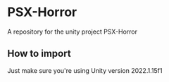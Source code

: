 # PSX-Horror
 A repository for the unity project PSX-Horror

## How to import
Just make sure you're using Unity version 2022.1.15f1
